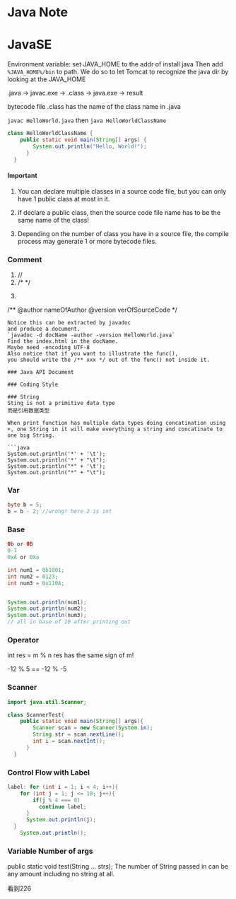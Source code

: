 # Java Note

# JavaSE

Environment variable: set JAVA_HOME to the addr of install java
Then add `%JAVA_HOME%/bin` to path.
We do so to let Tomcat to recognize the java dir by looking at the JAVA_HOME


.java -> javac.exe -> .class -> java.exe -> result

bytecode file .class has the name of the class name in .java

`javac HelloWorld.java` then `java HelloWorldClassName`


```java
class HelloWorldClassName {
    public static void main(String[] args) {
        System.out.println("Hello, World!");
      }
  }
```
#### Important

1. You can declare multiple classes in a source code file, but you can only have 1 public class at most in it.

2. if declare a public class, then the source code file name has to be the same name of the class!

3. Depending on the number of class you have in a source file, the compile process may generate 1 or more bytecode files.

### Comment
1. //
2. /* */
3. ```java
/**
  @author nameOfAuthor
  @version verOfSourceCode
*/

```
Notice this can be extracted by javadoc
and produce a document.
`javadoc -d docName -author -version HelloWorld.java`
Find the index.html in the docName.
Maybe need -encoding UTF-8
Also notice that if you want to illustrate the func(),
you should write the /** xxx */ out of the func() not inside it.

### Java API Document

### Coding Style

### String
Sting is not a primitive data type
而是引用数据类型

When print function has multiple data types doing concatination using +, one String in it will make everything a string and concatinate to one big String.

```java
System.out.println('*' + '\t');
System.out.println('*' + "\t");
System.out.println("*" + '\t');
System.out.println("*" + "\t");
```
### Var

```java
byte b = 5;
b = b - 2; //wrong! here 2 is int
```
### Base

```java
0b or 0B 
0-7
0xA or 0Xa

int num1 = 0b1001;
int num2 = 0123;
int num3 = 0x110A;


System.out.println(num1);
System.out.println(num2);
System.out.println(num3);
// all in base of 10 after printing out
```

### Operator

int res = m % n
res has the same sign of m!

-12 % 5 == -12 % -5

### Scanner
```java
import java.util.Scanner;

class ScannerTest{
    public static void main(String[] args){
        Scanner scan = new Scanner(System.in);
        String str = scan.nextLine();
        int i = scan.nextInt();
      }
  }
```

### Control Flow with Label
```java
label: for (int i = 1; i < 4; i++){
    for (int j = 1; j <= 10; j++){
        if(j % 4 === 0)
          continue label;
      }
      System.out.println(j);
  }
    System.out.println();
```

### Variable Number of args
public static void test(String ... strs);
The number of String passed in can be any amount including no string at all.

看到226


